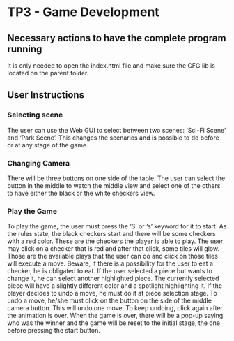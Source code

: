 # TP3 - Game Development

## Necessary actions to have the complete program running

It is only needed to open the index.html file and make sure the CFG lib is located on the parent folder.

## User Instructions

### Selecting scene

The user can use the Web GUI to select between two scenes: ‘Sci-Fi Scene’ and ‘Park Scene’. This changes the scenarios and is possible to do before or at any stage of the game.

### Changing Camera

There will be three buttons on one side of the table. The user can select the button in the middle to watch the middle view and select one of the others to have either the black or the white checkers view.

### Play the Game

To play the game, the user must press the ‘S’ or ‘s’ keyword for it to start. As the rules state, the black checkers start and there will be some checkers with a red color. These are the checkers the player is able to play.
The user may click on a checker that is red and after that click, some tiles will glow. Those are the available plays that the user can do and click on those tiles will execute a move. Beware, if there is a possibility for the user to eat a checker, he is obligated to eat.
If the user selected a piece but wants to change it, he can select another highlighted piece. The currently selected piece will have a slightly different color and a spotlight highlighting it.
If the player decides to undo a move, he must do it at piece selection stage. To undo a move, he/she must click on the button on the side of the middle camera button. This will undo one move. To keep undoing, click again after the animation is over.
When the game is over, there will be a pop-up saying who was the winner and the game will be reset to the initial stage, the one before pressing the start button.
